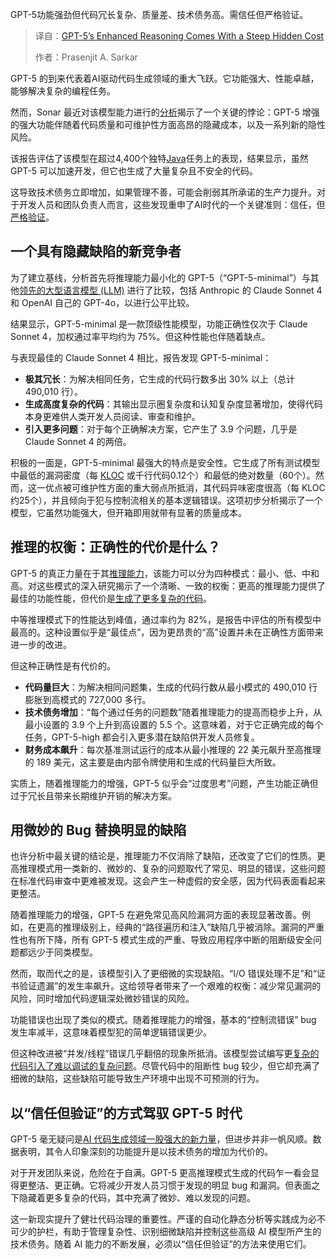 
<!--
title: GPT-5推理能力飙升，隐形成本令人咋舌
cover: https://cdn.thenewstack.io/media/2025/09/e71751f5-gpt-5.jpg
summary: GPT-5功能强劲但代码冗长复杂、质量差、技术债务高。需信任但严格验证。
-->

GPT-5功能强劲但代码冗长复杂、质量差、技术债务高。需信任但严格验证。

> 译自：[GPT-5’s Enhanced Reasoning Comes With a Steep Hidden Cost](https://thenewstack.io/gpt-5s-enhanced-reasoning-comes-with-a-steep-hidden-cost/)
> 
> 作者：Prasenjit A. Sarkar

GPT-5 的到来代表着AI驱动代码生成领域的重大飞跃。它功能强大、性能卓越，能够解决复杂的编程任务。

然而，Sonar 最近对该模型能力进行的[分析](https://www.sonarsource.com/blog/the-coding-personalities-of-leading-llms-gpt-5-update/)揭示了一个关键的悖论：GPT-5 增强的强大功能伴随着代码质量和可维护性方面高昂的隐藏成本，以及一系列新的隐性风险。

该报告评估了该模型在超过4,400个独特[Java](https://thenewstack.io/introduction-to-java-programming-language/)任务上的表现，结果显示，虽然 GPT-5 可以加速开发，但它也生成了大量复杂且不安全的代码。

这导致技术债务立即增加，如果管理不善，可能会削弱其所承诺的生产力提升。对于开发人员和团队负责人而言，这些发现重申了AI时代的一个关键准则：信任，但[严格验证](https://thenewstack.io/ai-code-generation-trust-and-verify-always/)。

## **一个具有隐藏缺陷的新竞争者**

为了建立基线，分析首先将推理能力最小化的 GPT-5（“GPT-5-minimal”）与其他[领先的大型语言模型 (LLM)](https://thenewstack.io/introduction-to-llms) 进行了比较，包括 Anthropic 的 Claude Sonnet 4 和 OpenAI 自己的 GPT-4o，以进行公平比较。

结果显示，GPT-5-minimal 是一款顶级性能模型，功能正确性仅次于 Claude Sonnet 4，加权通过率平均约为 75%。但这种性能也伴随着缺点。

与表现最佳的 Claude Sonnet 4 相比，报告发现 GPT-5-minimal：

*   **极其冗长**：为解决相同任务，它生成的代码行数多出 30% 以上（总计 490,010 行）。
*   **生成高度复杂的代码**：其输出显示圈复杂度和认知复杂度显著增加，使得代码本身更难供人类开发人员阅读、审查和维护。
*   **引入更多问题**：对于每个正确解决方案，它产生了 3.9 个问题，几乎是 Claude Sonnet 4 的两倍。

积极的一面是，GPT-5-minimal 最强大的特点是安全性。它生成了所有测试模型中最低的漏洞密度（每 [KLOC](https://www.chegg.com/homework-help/questions-and-answers/10-kloc-related-cost-estimation-projects-kloc-kilo-lines-code-lines-code-1000-people-use-e-q94128625) 或千行代码0.12个）和最低的绝对数量（60个）。然而，这一优点被可维护性方面的重大弱点所抵消，其代码异味密度很高（每 KLOC 约25个），并且倾向于犯与控制流相关的基本逻辑错误。这项初步分析揭示了一个模型，它虽然功能强大，但开箱即用就带有显著的质量成本。

## **推理的权衡：正确性的代价是什么？**

GPT-5 的真正力量在于其[推理能力](https://www.sonarsource.com/blog/how-reasoning-impacts-llm-coding-models/)，该能力可以分为四种模式：最小、低、中和高。对这些模式的深入研究揭示了一个清晰、一致的权衡：更高的推理能力提供了最佳的功能性能，但代价是[生成了更多复杂的代码](https://thenewstack.io/how-generative-ai-coding-assistants-increase-developer-velocity/)。

中等推理模式下的性能达到峰值，通过率约为 82%，是报告中评估的所有模型中最高的。这种设置似乎是“最佳点”，因为更昂贵的“高”设置并未在正确性方面带来进一步的改进。

但这种正确性是有代价的。

*   **代码量巨大**：为解决相同问题集，生成的代码行数从最小模式的 490,010 行膨胀到高模式的 727,000 多行。
*   **技术债务增加**：“每个通过任务的问题数”随着推理能力的提高而稳步上升，从最小设置的 3.9 个上升到高设置的 5.5 个。这意味着，对于它正确完成的每个任务，GPT-5-high 都会引入更多潜在缺陷供开发人员修复。
*   **财务成本飙升**：每次基准测试运行的成本从最小推理的 22 美元飙升至高推理的 189 美元，这主要是由内部令牌使用和生成的代码量巨大所致。

实质上，随着推理能力的增强，GPT-5 似乎会“过度思考”问题，产生功能正确但过于冗长且带来长期维护开销的解决方案。

## **用微妙的 Bug 替换明显的缺陷**

也许分析中最关键的结论是，推理能力不仅消除了缺陷，还改变了它们的性质。更高推理模式用一类新的、微妙的、复杂的问题取代了常见、明显的错误，这些问题在标准代码审查中更难被发现。这会产生一种虚假的安全感，因为代码表面看起来更整洁。

随着推理能力的增强，GPT-5 在避免常见高风险漏洞方面的表现显著改善。例如，在更高的推理级别上，经典的“路径遍历和注入”缺陷几乎被消除。漏洞的严重性也有所下降，所有 GPT-5 模式生成的严重、导致应用程序中断的阻断级安全问题都远少于同类模型。

然而，取而代之的是，该模型引入了更细微的实现缺陷。“I/O 错误处理不足”和“证书验证遗漏”的发生率飙升。这给领导者带来了一个艰难的权衡：减少常见漏洞的风险，同时增加代码逻辑深处微妙错误的风险。

功能错误也出现了类似的模式。随着推理能力的增强，基本的“控制流错误” bug 发生率减半，这意味着模型犯的简单逻辑错误更少。

但这种改进被“并发/线程”错误几乎翻倍的现象所抵消。该模型尝试编写更[复杂的代码引入了难以调试的复杂问题](https://thenewstack.io/5-clean-code-tips-for-reducing-cognitive-complexity/)。尽管代码中的阻断性 bug 较少，但它却充满了细微的缺陷，这些缺陷可能导致生产环境中出现不可预测的行为。

## **以“信任但验证”的方式驾驭 GPT-5 时代**

GPT-5 毫无疑问是[AI 代码生成领域一股强大的新力量](https://thenewstack.io/using-ai-for-test-generation-powerful-tool-or-risky-shortcut/)，但进步并非一帆风顺。数据表明，其令人印象深刻的功能提升是以技术债务的增加为代价的。

对于开发团队来说，危险在于自满。GPT-5 更高推理模式生成的代码乍一看会显得更整洁、更正确。它将减少开发人员习惯于发现的明显 bug 和漏洞。但表面之下隐藏着更多复杂的代码，其中充满了微妙、难以发现的问题。

这一新现实提升了健壮代码治理的重要性。严谨的自动化静态分析等实践成为必不可少的护栏，有助于管理复杂性、识别细微缺陷并控制这些高级 AI 模型所产生的技术债务。随着 AI 能力的不断发展，必须以“信任但验证”的方法来使用它们。